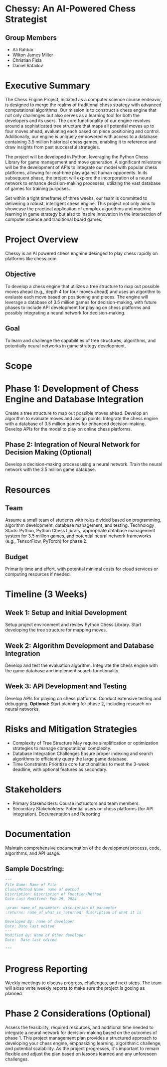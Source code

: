 
# Chessy: An AI-Powered Chess Strategist

## Group Members
 - Ali Rahbar
 - Wilton James Miller
 - Christian Fisla
 - Daniel Rafailov

# Executive Summary
The Chess Engine Project, initiated as a computer science course endeavor, is designed to merge the realms of traditional chess strategy with advanced computational algorithms. Our mission is to construct a chess engine that not only challenges but also serves as a learning tool for both the developers and its users. The core functionality of our engine revolves around a sophisticated tree structure that maps all potential moves up to four moves ahead, evaluating each based on piece positioning and control. Additionally, our engine is uniquely empowered with access to a database containing 3.5 million historical chess games, enabling it to reference and draw insights from past successful strategies.

The project will be developed in Python, leveraging the Python Chess Library for game management and move generation. A significant milestone will be the development of APIs to integrate our model with popular chess platforms, allowing for real-time play against human opponents. In its subsequent phase, the project will explore the incorporation of a neural network to enhance decision-making processes, utilizing the vast database of games for training purposes.

Set within a tight timeframe of three weeks, our team is committed to delivering a robust, intelligent chess engine. This project not only aims to showcase the practical application of complex algorithms and machine learning in game strategy but also to inspire innovation in the intersection of computer science and traditional board games.


# Project Overview
Chessy is an AI powered chess engnine desinged to play chess rapidly on platforms like chess.com. 


## Objective
To develop a chess engine that utilizes a tree structure to map out possible moves ahead (e.g., depth 4 for four moves ahead) and uses an algorithm to evaluate each move based on positioning and pieces. The engine will leverage a database of 3.5 million games for decision-making, with future phases to include API development for playing on chess platforms and possibly integrating a neural network for decision-making.
## Goal
To learn and challenge the capabilities of tree structures, algorithms, and potentially neural networks in game strategy development.
# Scope

# Phase 1: Development of Chess Engine and Database Integration
Create a tree structure to map out possible moves ahead.
Develop an algorithm to evaluate moves and assign points.
Integrate the chess engine with a database of 3.5 million games for enhanced decision-making.
Develop APIs for the model to play on online chess platforms.

## Phase 2: Integration of Neural Network for Decision Making (Optional)
Develop a decision-making process using a neural network.
Train the neural network with the 3.5 million game database.
# Resources

## Team
Assume a small team of students with roles divided based on programming, algorithm development, database management, and testing.
Technology Stack: Python, Python Chess Library, appropriate database management system for 3.5 million games, and potential neural network frameworks (e.g., TensorFlow, PyTorch) for phase 2.
## Budget
Primarily time and effort, with potential minimal costs for cloud services or computing resources if needed.

# Timeline (3 Weeks)

## Week 1: Setup and Initial Development
Setup project environment and review Python Chess Library.
Start developing the tree structure for mapping moves.
## Week 2: Algorithm Development and Database Integration
Develop and test the evaluation algorithm.
Integrate the chess engine with the game database and implement search functionality.
## Week 3: API Development and Testing
Develop APIs for playing on chess platforms.
Conduct extensive testing and debugging.
__Optional:__ Start planning for phase 2, including research on neural networks.

# Risks and Mitigation Strategies

- Complexity of Tree Structure
May require simplification or optimization strategies to manage computational complexity.
- Database Integration Challenges
Ensure proper indexing and search algorithms to efficiently query the large game database.
- Time Constraints
Prioritize core functionalities to meet the 3-week deadline, with optional features as secondary.

# Stakeholders

- Primary Stakeholders: Course instructors and team members.
- Secondary Stakeholders: Potential users on chess platforms (for API integration).
Documentation and Reporting

# Documentation
Maintain comprehensive documentation of the development process, code, algorithms, and API usage.
## Sample Docstring:
```python
"""
File Name: Name of File
Class/Method Name: name of method
Discription: Discription of Function/Method
Date Last Modified: Feb 29, 2024

:pram: name_of_parameter: discription of parameter
:returns: name_of_what_is_returned: discription of what it is

Developed By: name of developer
Date: Date last edited
---
Modified By: Name of Other developer
Date:  Date last edited

"""
```

# Progress Reporting
Weekly meetings to discuss progress, challenges, and next steps. The team will aloso write weekly reports to make sure the project is gooing as planned

# Phase 2 Considerations (Optional)

Assess the feasibility, required resources, and additional time needed to integrate a neural network for decision-making based on the outcomes of phase 1.
This project management plan provides a structured approach to developing your chess engine, emphasizing learning, algorithmic challenge, and potential scalability. As the project progresses, it's important to remain flexible and adjust the plan based on lessons learned and any unforeseen challenges.
